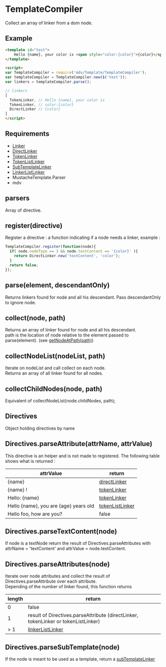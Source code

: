TemplateCompiler
================

Collect an array of linker from a dom node.

## Example

```html
<template id="test">
    Hello {name}, your color is <span style="color:{color}">{color}</span>
</template>

<script>
var TemplateCompiler = require('mdv/Template/TemplateCompiler');
var templateCompiler = TemplateCompiler.new($('test'));
var linkers = templateCompiler.parse();

// linkers
[
  TokenLinker, // Hello {name}, your color is 
  TokenLinker, // color:{color}
  DirectLinker // {color}
]
</script>
```

## Requirements

- [Linker](./Linker)
- [DirectLinker](./DirectLinker)
- [TokenLinker](./TokenLinker)
- [TokenListLinker](./TokenListLinker)
- [SubTemplateLinker](./SubTemplateLinker)
- [LinkerListLinker](./LinkerListLinker)
- MustacheTemplate.Parser
- mdv

## parsers

Array of directive.

## register(directive)

Register a directive : a function indicating if a node needs a linker, example :

```javascript
TemplateCompiler.register(function(node){
  if( node.nodeType == 3 && node.textContent == '{color}' ){
    return DirectLinker.new('textContent', 'color');
  }
  return false;
});
```

## parse(element, descendantOnly)

Returns linkers found for node and all his descendant. Pass descendantOnly to ignore node.

## collect(node, path)

Returns an array of linker found for node and all his descendant.  
path is the location of node relative to the element passed to parse(element). (see [getNodeAtPath(path)](https://github.com/dmail/nodesite/tree/master/app/client/node_modules/mdv/Template/TemplateInstance#nodepropertiesgetnodeatpathpath))

## collectNodeList(nodeList, path)

Iterate on nodeList and call collect on each node.  
Returns an array of all linker found for all nodes.

## collectChildNodes(node, path)

Equivalent of collectNodeList(node.childNodes, path);

## Directives

Object holding directives by name

## Directives.parseAttribute(attrName, attrValue)

This directive is an helper and is not made to registered. The following table shows what is returned :

attrValue                                     | return
--------------------------------------------- | -----------------
{name}                                        | [directLinker](./DirectLinker)
{name} !                                      | [tokenLinker](./TokenLinker)
Hello: {name}                                 | [tokenLinker](./TokenLinker)
Hello {name}, you are {age} years old         | [tokenListLinker](./TokenListLinker)
Hello foo, how are you?                       | false

## Directives.parseTextContent(node)

If node is a textNode return the result of Directives.parseAttributes with attrName = 'textContent' and attrValue =  node.textContent.

## Directives.parseAttributes(node)

Iterate over node attributes and collect the result of Directives.parseAttribute over each attribute.   
Depending of the number of linker found, this function returns 

length  | return
------- | ---------------
0       | false
1       | result of Directives.parseAttribute (directLinker, tokenLinker or tokenListLinker)
> 1     | [linkerListLinker](./LinkerListLinker)

## Directives.parseSubTemplate(node)

If the node is meant to be used as a template, return a [subTemplateLinker]()
